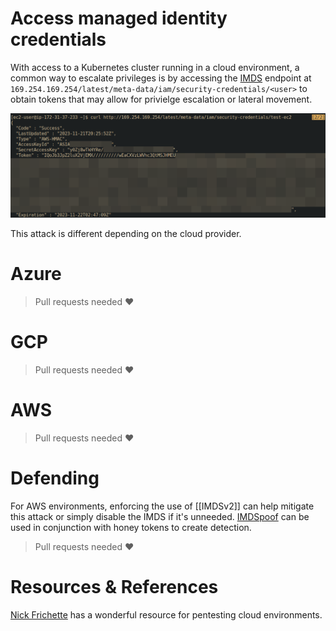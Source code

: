 # Access managed identity credentials
With access to a Kubernetes cluster running in  a cloud environment, a common way to escalate privileges is by accessing the [IMDS]() endpoint at `169.254.169.254/latest/meta-data/iam/security-credentials/<user>` to obtain tokens that may allow for privielge escalation or lateral movement. 

![](../images/Pasted%20image%2020240329002531.png)

This attack is different depending on the cloud provider.

# Azure
> Pull requests needed ❤️ 

# GCP
> Pull requests needed ❤️ 


# AWS
> Pull requests needed ❤️ 


# Defending
For AWS environments, enforcing the use of [[IMDSv2]] can help mitigate this attack or simply disable the IMDS if it's unneeded. [IMDSpoof](https://github.com/grahamhelton/IMDSpoof) can be used in conjunction with honey tokens to create detection. 

> Pull requests needed ❤️ 

# Resources & References
[Nick Frichette](https://hackingthe.cloud/aws/exploitation/ec2-metadata-ssrf/) has a wonderful resource for pentesting cloud environments.